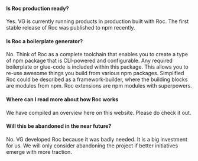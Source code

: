 #### Is Roc production ready?

Yes. VG is currently running products in production built with Roc. The first stable release of Roc was published to npm recently.

#### Is Roc a boilerplate generator?

No. Think of Roc as a complete toolchain that enables you to create a type of npm package that is CLI-powered and configurable. Any required boilerplate or glue-code is included within this package. This allows you to re-use awesome things you build from various npm packages. Simplified Roc could be described as a framework-builder, where the building blocks are modules from npm. Roc extensions are npm modules with superpowers.

#### Where can I read more about how Roc works

We have compiled an overview here on this website. Please do check it out.

#### Will this be abandoned in the near future?

No. VG developed Roc because it was badly needed. It is a big investment for us. We will only consider abandoning the project if better initiatives emerge with more traction.
